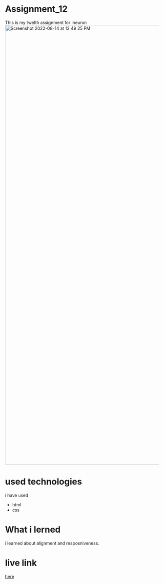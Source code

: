 # Assignment_12
This is my twelth assignment for ineuron 
<img width="1440" alt="Screenshot 2022-08-14 at 12 49 25 PM" src="https://user-images.githubusercontent.com/84630436/184526655-4f924347-eb08-4185-98a4-9e3c33586fde.png">
# used technologies 
i have used 
- html
- css
# What i lerned 
i learned about alignment and resposniveness. 
# live link 
[here](https://clinquant-kringle-b7dbd3.netlify.app/)

